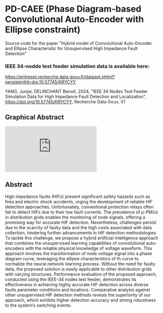 # PD-CAEE (Phase Diagram-based Convolutional Auto-Encoder with Ellipse constraint)
Source code for the paper "Hybrid model of Convolutional Auto-Encoder and Ellipse Characteristic for Unsupervised High Impedance Fault Detection"

### IEEE 34-nodde test feeder simulation data is available here:
https://entrepot.recherche.data.gouv.fr/dataset.xhtml?persistentId=doi:10.57745/KRYCYY

YANG, Junjie; DELINCHANT Benoit, 2024, "IEEE 34 Nodes Test Feeder Simulation Data for High Impedance Fault Detection and Localization", https://doi.org/10.57745/KRYCYY, Recherche Data Gouv, V1



## Graphical Abstract

![img](https://github.com/mike2016/PD-CAEE/g_abstract.pdf)

## Abstract 
High impedance faults (HIFs) present significant safety hazards such as fires and electric shock accidents, urging the development of reliable HIF detection approaches. Unfortunately, conventional protection relays often fail to detect HIFs due to their low fault currents. The prevalence of $\mu$-PMUs in distribution grids enables the monitoring of node signals, offering a promising way for accurate HIF detection. Nevertheless, challenges persist due to the scarcity of faulty data and the high costs associated with data collection, hindering further advancements in HIF detection methodologies. To tackle this challenge, we propose a hybrid artificial intelligence approach that combines the unsupervised learning capabilities of convolutional auto-encoders with the reliable physical knowledge of voltage waveform. This approach involves the transformation of node voltage signal into a phase diagram curve, leveraging the ellipse characteristics of th curve to normalize the neural network learning process. Without the need for faulty data, the proposed solution is easily applicable to other distribution grids with varying structures. Performance evaluation of the proposed approach, conducted using the IEEE-34 nodes test feeder, demonstrates its effectiveness in achieving highly accurate HIF detection across diverse faults parameter conditions and locations. Comparative analysis against other unsupervised HIF detection methods reveals the superiority of our approach, which exhibits higher detection accuracy and strong robustness to the system’s switching events.





